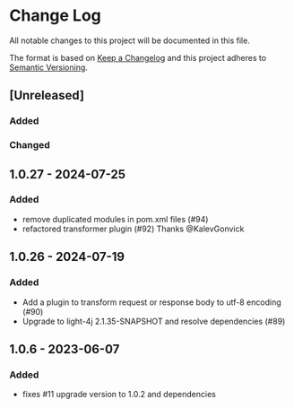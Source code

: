 # Change Log
All notable changes to this project will be documented in this file.

The format is based on [Keep a Changelog](http://keepachangelog.com/)
and this project adheres to [Semantic Versioning](http://semver.org/).

## [Unreleased]

### Added

### Changed

## 1.0.27 - 2024-07-25

### Added
- remove duplicated modules in pom.xml files (#94)
- refactored transformer plugin (#92) Thanks @KalevGonvick


## 1.0.26 - 2024-07-19

### Added
- Add a plugin to transform request or response body to utf-8 encoding (#90)
- Upgrade to light-4j 2.1.35-SNAPSHOT and resolve dependencies (#89)


## 1.0.6 - 2023-06-07

### Added
- fixes #11 upgrade version to 1.0.2 and dependencies
